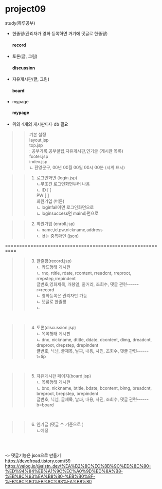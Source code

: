 # project09
study(하루공부)

- 한줄평(관리자가 영화 등록하면 거기에 댓글로 한줄평)  <h4>record</h4>
- 토론(글, 그림) <h4>discussion</h4>
- 자유게시판(글, 그림) <h4>board</h4>
- mypage <h4>mypage</h4>
- 위의 4개의 게시판마다 db 필요

>>기본 설정 <br>
layout.jsp <br>
top.jsp <br>
  : 공부기록,공부꿀팁,자유게시판,인기글 (게시판 목록) <br>
footer.jsp <br>
index.jsp <br>
  ㄴ 환영문구, 00년 00월 00일 00시 00분 (시계 표시) <br>

>>1. 로그인화면 (login.jsp) <br>
     ㄴ무조건 로그인화면부터 나옴 <br>
     ㄴ ID   [             ] <br>
         PW [             ] <br>
         회원가입 (버튼) <br>
     ㄴ loginfail이면 로그인화면으로  <br>
     ㄴ loginsuccess면 main화면으로 <br>
 
>>2. 회원가입 (enroll.jsp) <br>
     ㄴ name,id,pw,nickname,address <br>
     ㄴ id는 중복확인 (json) <br>

========================================================== <br>
>>3. 한줄평(record.jsp) <br>
     ㄴ 카드형태 게시판 <br>
     ㄴ rno,      rtitle,     rdate, rcontent, rreadcnt, rreproot, rrepstep,rrepindent <br>
         글번호,영화제목, 개봉일,   줄거리,  조회수,   댓글 관련------ <br>
         r=record <br>
     ㄴ 영화등록은 관리자만 가능 <br>
     ㄴ 댓글로 한줄평 <br>
     ㄴ  <br>
 <br>
 
>>4. 토론(discussion.jsp) <br>
     ㄴ 목록형태 게시판 <br>
     ㄴ dno, nickname, dtitle, ddate, dcontent, dimg,  dreadcnt, dreproot, drepstep, drepindent <br>
         글번호, 닉넴, 글제목, 날짜, 내용,       사진,   조회수,   댓글 관련------ <br>
         t=tip <br>
 <br>
 
>>5. 자유게시판 페이지(board.jsp) <br>
     ㄴ 목록형태 게시판 <br>
     ㄴ bno, nickname, btitle, bdate, bcontent, bimg,  breadcnt, breproot, brepstep, brepindent <br>
         글번호, 닉넴, 글제목, 날짜, 내용,       사진,   조회수,   댓글 관련------ <br>
         b=board <br>
 <br>
 
>>6.  인기글 (댓글 수 기준으로 ) <br>
     ㄴ예정 <br>
 <br>
 <br>
 
-> 댓글기능은 json으로 만들기 <br>
    https://devofroad.tistory.com/59 <br>
    https://velog.io/@alstn_dev/%EA%B2%8C%EC%8B%9C%ED%8C%90-%ED%94%84%EB%A1%9C%EC%A0%9D%ED%8A%B8-%EB%8C%93%EA%B8%80-%EB%B0%8F-%EB%8C%80%EB%8C%93%EA%B8%80 <br>




